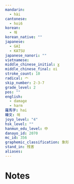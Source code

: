 ```yaml
---
mandarin:
  - hài
cantonese:
  - hoi6
korean:
  - 해
korean_native: ""
japanese:
  - GAI
  - KATSU
japanese_nanori: ""
vietnamese:
middle_chinese_initial: ɣ
middle_chinese_final: ɑi
stroke_count: 10
radical: 宀
skip_number: 2-3-7
grade_level: 2
pos: ""
english:
  - damage
  - harm
羅馬字: hai
韓文: 해
joyo_level: "4"
hsk_level: ""
hanmun_edu_level: 中
danayo_id: 2070
mc_id: 356
graphemic_classification: 象形
stand_in: 残害
aliases:
---
```


# Notes

